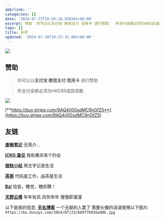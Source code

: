 ```yaml
---
abbrlink: ''
categories: []
date: '2024-07-23T18:50:16.926161+08:00'
excerpt: 赞助  你可以以支付宝 微信支付 信用卡 进行赞助   所支付金额必须为HKD$5或其倍数  https://buy.stripe.com/9AQ4ij0GsdMC9nGfZ5 ...
tags: []
title: 杂项
updated: '2024-07-28T20:37:35.983+08:00'
---
```

![](https://bu.dusays.com/2024/07/28/66a63a0b58801.jpg)

## 赞助

> 你可以以**支付宝 微信支付 信用卡** 进行赞助

> 所支付金额必须为HKD$5或其倍数

![](https://bu.dusays.com/2024/07/23/669f9a31c900a.jpg)

[**https://buy.stripe.com/9AQ4ij0GsdMC9nGfZ5**](https://buy.stripe.com/9AQ4ij0GsdMC9nGfZ5)

## 友链

[**废柴笔记**](https://sao.ren) 无简介...

[**iCKG 渝见**](https://www.ickg.net) 我和重庆有个约会

[**绾秋小站**](https://www.gx.gx.cn) 用文字记录生活

[**茶哥**](https://cha.ge) 代码是工作，品茶是生活

[**Bzi**](https://bzi.me) 恰饭，睡觉，瞎折腾！

[**天野云塔**](https://www.3lu.cn) 年年有风  风吹年年  慢慢即漫漫

以下是我的信息:
[**无名博客**](https://wuminboke.site) 一个无聊的人罢了
需要头像的话请使用以下图片:
`https://bu.dusays.com/2024/07/23/669f7b016ad0b.jpg`



